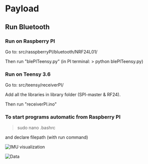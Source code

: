 # Payload

## Run Bluetooth  

### Run on Raspberry PI

Go to: src/rasspberryPI/bluetooth/NRF24L01/

Then run "blePITeensy.py" (in PI terminal: > python blePITeensy.py) 

### Run on Teensy 3.6

Go to: src/teensy/receiverPI/

Add all the libraries in library folder (SPI-master & RF24).

Then run "receiverPI.ino" 


### To start programs automatic from Raspberry PI

> sudo nano .bashrc

and declare filepath (with run command) 



![IMU visualization](/home/marius/Development/Payload/2019-06-17-113045_1824x984_scrot.png)


![Data](/home/marius/Development/Payload/flight_data.png)
